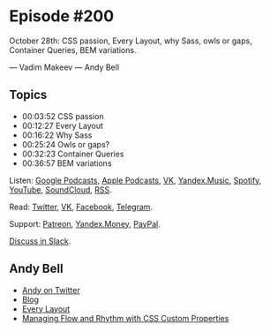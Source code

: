 # Episode #200

October 28th: CSS passion, Every Layout, why Sass, owls or gaps, Container Queries, BEM variations.

— Vadim Makeev
— Andy Bell

## Topics

- 00:03:52 CSS passion
- 00:12:27 Every Layout
- 00:16:22 Why Sass
- 00:25:24 Owls or gaps?
- 00:32:23 Container Queries
- 00:36:57 BEM variations

Listen: [Google Podcasts](https://podcasts.google.com/?feed=aHR0cHM6Ly93ZWItc3RhbmRhcmRzLnJ1L3BvZGNhc3QvZmVlZC8), [Apple Podcasts](https://itunes.apple.com/podcast/id1080500016), [VK](https://vk.com/podcasts-32017543), [Yandex.Music](https://music.yandex.ru/album/6245956), [Spotify](https://open.spotify.com/show/3rzAcADjpBpXt73L0epTjV), [YouTube](https://www.youtube.com/playlist?list=PLMBnwIwFEFHcwuevhsNXkFTcadeX5R1Go), [SoundCloud](https://soundcloud.com/web-standards), [RSS](https://web-standards.ru/podcast/feed/).

Read: [Twitter](https://twitter.com/webstandards_ru), [VK](https://vk.com/webstandards_ru), [Facebook](https://www.facebook.com/webstandardsru), [Telegram](https://t.me/webstandards_ru).

Support: [Patreon](https://www.patreon.com/webstandards_ru), [Yandex.Money](https://money.yandex.ru/to/41001119329753), [PayPal](https://www.paypal.me/pepelsbey).

[Discuss in Slack](http://slack.web-standards.ru/).

## Andy Bell

- [Andy on Twitter](https://twitter.com/hankchizljaw‬)
- [Blog](https://hankchizljaw.com/)
- [Every Layout](https://every-layout.dev/)
- [Managing Flow and Rhythm with CSS Custom Properties](https://24ways.org/2018/managing-flow-and-rhythm-with-css-custom-properties/)
